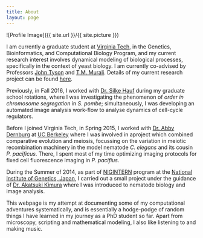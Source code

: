 ```yaml
---
title: About
layout: page
---
```

![Profile Image]({{ site.url }}/{{ site.picture }})

I am currently a graduate student at [Virginia Tech](http://www.vt.edu/), in the Genetics, Bioinformatics, and Computational Biology Program, and my current research interest involves dynamical modeling of biological processes, specifically in the context of yeast biology.
I am currently co-advised by Professors [John Tyson](http://mpf.biol.vt.edu/lab_website/) and [T.M. Murali](http://bioinformatics.cs.vt.edu/~murali/). Details of my current research project can be found [here]({{site.url}}/nutrient-signaling).

Previously, in Fall 2016, I worked with [Dr. Silke Hauf](http://www.hauflab.org/) during my graduate school rotations, where I was investigating the phenomenon of *order in chromosome segregation* in *S. pombe*; simultaneously, I was developing an automated image analysis work-flow to analyse dynamics of cell-cycle regulators.

Before I joined Virginia Tech, in Spring 2015, I worked with [Dr. Abby Dernburg](https://mcb.berkeley.edu/labs/dernburg/) at [UC Berkeley](http://www.berkeley.edu/) where I was involved in aproject which combined comparative evolution and meiosis, focussing on the variation in meiotic recombination machinery in the model nematode *C. elegans* and its cousin *P. pacificus*. There, I spent most of my time optimizing imaging protocols for fixed cell fluorescence imaging in  *P. pacifius*.

During the Summer of 2014, as part of [NIGINTERN](https://www.nig.ac.jp/jimu/soken/intern/2017/index.html) program at the [National Institute of Genetics, Japan](https://www.nig.ac.jp/nig/), I carried out a small project under the guidance of [Dr. Akatsuki Kimura](https://www.nig.ac.jp/nig/research/organization-top/organization/kimura) where I was introduced to nematode biology and image analysis.

This webpage is my attempt at documenting some of my computational adventures systematically, and is essentially a hodge-podge of random things I have learned in my journey as a PhD student so far. Apart from microscopy, scripting and mathematical modeling, I also like listening to and making music.

